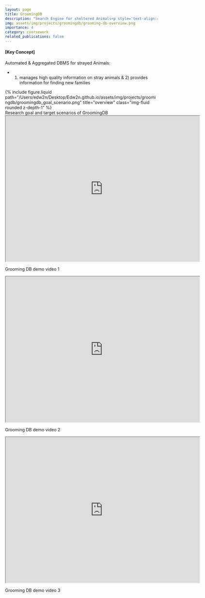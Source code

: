 ```yaml
---
layout: page
title: GroomingDB
description: "Search Engine for sheltered Animals<p style='text-align:right; color:gray'>2022 SS</p>"
img: assets/img/projects/groomingdb/grooming-db-overview.png
importance: 4
category: coursework
related_publications: false
---
```


#### [Key Concept]
Automated & Aggregated DBMS for strayed Animals:  
- 1) manages high quality information on stray animals  &  2) provides information for finding new families

<div class="row justify-content-sm-center">
    <div class="col-sm mt-3 mt-md-0">
        {% include figure.liquid path="/Users/edw2n/Desktop/Edw2n.github.io/assets/img/projects/groomingdb/groomingdb_goal_scenario.png" title="overview" class="img-fluid rounded z-depth-1" %}
    </div>
</div>
<div class="caption">
    Research goal and target scenarios of GroomingDB
</div>

<div class="caption">
    <iframe src="https://drive.google.com/file/d/1IXoYv8AqCrdvR-J_hAjmCgYh8WqmAjp0/preview" width="640" height="480" allow="autoplay"></iframe>
    <p>Grooming DB demo video 1</p>
</div>

<div class="caption">
    <iframe src="https://drive.google.com/file/d/19cRktczoqUREcoqtYEHxsuuy0uHTvy-h/preview" width="640" height="480" allow="autoplay"></iframe>
    <p>Grooming DB demo video 2</p>
</div>

<div class="caption">
    <iframe src="https://drive.google.com/file/d/17_yDZ2XgSI6xB5viO_pSWIwBekp1HMWt/preview" width="640" height="480" allow="autoplay"></iframe>
    <p>Grooming DB demo video 3</p>
</div>